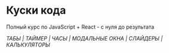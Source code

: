 # Куски кода

Полный курс по JavaScript + React - с нуля до результата

*ТАБЫ | ТАЙМЕР | ЧАСЫ | МОДАЛЬНЫЕ ОКНА | СЛАЙДЕРЫ | КАЛЬКУЛЯТОРЫ*

